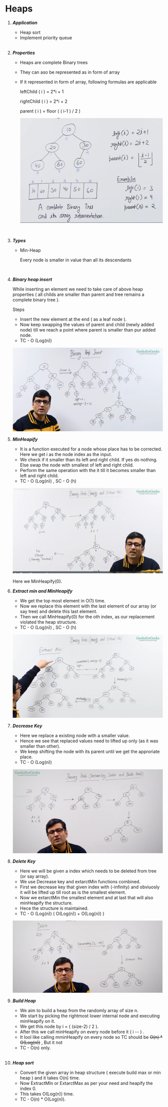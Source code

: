 # Heaps

1. ***Application***
    - Heap sort
    - Implement priority queue
    <br />
    
2. ***Properties***
    - Heaps are complete Binary trees
    - They can aso be represented as in form of array
    - If it represented in form of array, following formulas are applicable
        
        leftChild ( i )  =   2*i  + 1
        
        rightChild ( i )  =  2*i + 2
        
        parent ( i )  = floor ( ( i-1 ) / 2 )
        
        ![Untitled](./images/property.png)
    <br />
        
    
3. ***Types***
    - Min-Heap
        
        Every node is smaller in value than all its descendants
    <br />
        
4. ***Binary heap insert***
    
    While inserting an element we need to take care of above heap properties ( all childs are smaller than parent and tree remains a complete binary tree ).
    
    Steps
    
    - Insert the new element at the end ( as a leaf node ).
    - Now keep swapping the values of parent and child (newly added node) till we reach a point where parent is smaller than pur added node.
    - TC - O (Log(n))
    
    ![Untitled](./images/insert.png)
    <br />
    

1. ***MinHeapify***
    - It is a function executed for a node whose place has to be corrected. Here we get i as the node index as the input.
    - We check if it smaller than its left and right child. If yes do nothing. Else swap the node with smallest of left and right child.
    - Perform the same operation with the it till it becomes smaller than left and right child.
    - TC - O (Log(n)) , SC - O (h)
    
    ![Untitled](./images/minHeapify.png)
    
    Here we MinHeapify(0).
    <br />
    
2. ***Extract min and MinHeapify***
    - We get the top most element in O(1) time.
    - Now we replace this element with the last element of our array (or say tree) and delete this last element.
    - Then we call MinHeapify(0) for the oth index, as our replacement violated the heap structure.
    - TC - O (Log(n)) , SC - O (h)
    
    ![Untitled](./images/extractMin.png)
    <br />
    
3. ***Decrease Key***
    - Here we replace a existing node with a smaller value.
    - Hence we see that replaced values need to lifted up only (as it was smaller than other).
    - We keep shifting the node with its parent until we get the approriate place.
    - TC - O (Log(n))
    
    ![Untitled](./images/decreaseKey.png)
    <br />
    

1. ***Delete Key***
    - Here we will be given a index which needs to be deleted from tree (or say array).
    - We use Decrease key and extarctMin functions combined.
    - First we decrease key that given index with (-infinity) and obviuosly it will be lifted up till root as is the smallest element.
    - Now we extarctMin the smallest element and at last that will also minHeapify the structure.
    - Hece the structure is maintained.
    - TC - O (Log(n))   ( O(Log(n)) + O(Log(n)) )
    
    ![Untitled](./images/delete.png)
    <br />
    
     
    
2. ***Build Heap***
    - We aim to build a heap from the randomly array of size n.
    - We start by picking the rightmost lower internal node and executing minHeapify on it.
    - We get this node by   i = ( (size-2) / 2 ).
    - After this we call minHeapify on every node before it ( i -- ) .
    - It lool like calling mminHeapify on every node so TC should be ~~O(n) * O(Log(n))~~ , But it not
    - TC - O(n) only.
    <br />

1. ***Heap sort***
    - Convert the given array in heap structure ( execute build max or min heap ) and it takes O(n) time.
    - Now ExtractMIn or ExtarctMax as per your need and heapify the index 0.
    - This takes O(Log(n)) time.
    - TC - O(n) * O(Log(n)).
    <br />